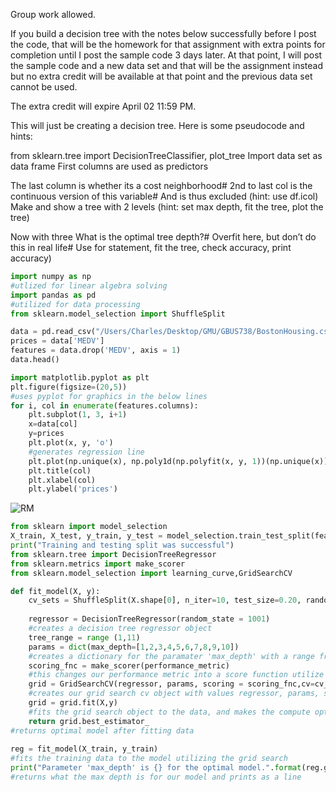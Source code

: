 Group work allowed.

 If you build a decision tree with the notes below successfully before I post the code, that will be the homework for that assignment with extra points for completion until I post the sample code 3 days later.  At that point, I will post the sample code and a new data set and that will be the assignment instead but no extra credit will be available at that point and the previous data set cannot be used.

The extra credit will expire April 02 11:59 PM.

This will just be creating a decision tree.  Here is some pseudocode and hints:

from sklearn.tree import DecisionTreeClassifier, plot_tree
 Import data set as data frame
 First columns are used as predictors

 The last column is whether its a cost neighborhood# 2nd to last col is the continuous version of this variable# And is thus excluded (hint: use df.icol)
 Make and show a tree with 2 levels (hint: set max depth, fit the tree, plot the tree)

 Now with three
 What is the optimal tree depth?# Overfit here, but don’t do this in real life# Use for statement, fit the tree, check accuracy, print accuracy)

```python
import numpy as np
#utlized for linear algebra solving
import pandas as pd
#utilized for data processing
from sklearn.model_selection import ShuffleSplit

data = pd.read_csv("/Users/Charles/Desktop/GMU/GBUS738/BostonHousing.csv")
prices = data['MEDV']
features = data.drop('MEDV', axis = 1)
data.head()

import matplotlib.pyplot as plt
plt.figure(figsize=(20,5))
#uses pyplot for graphics in the below lines
for i, col in enumerate(features.columns):
    plt.subplot(1, 3, i+1)
    x=data[col]
    y=prices
    plt.plot(x, y, 'o')
    #generates regression line
    plt.plot(np.unique(x), np.poly1d(np.polyfit(x, y, 1))(np.unique(x)))
    plt.title(col)
    plt.xlabel(col)
    plt.ylabel('prices')
```
![RM](https://user-images.githubusercontent.com/61456930/78031814-11a7f380-7332-11ea-8aaf-31ce52e74fec.png)

```python
from sklearn import model_selection
X_train, X_test, y_train, y_test = model_selection.train_test_split(features, prices, test_size = 0.2, random_state = 42)
print("Training and testing split was successful")
from sklearn.tree import DecisionTreeRegressor
from sklearn.metrics import make_scorer
from sklearn.model_selection import learning_curve,GridSearchCV

def fit_model(X, y):
    cv_sets = ShuffleSplit(X.shape[0], n_iter=10, test_size=0.20, random_state=0)
    
    regressor = DecisionTreeRegressor(random_state = 1001)
    #creates a decision tree regressor object
    tree_range = range (1,11)
    params = dict(max_depth=[1,2,3,4,5,6,7,8,9,10])
    #creates a dictionary for the paramater 'max_depth' with a range from 1 to 10
    scoring_fnc = make_scorer(performance_metric)
    #this changes our performance metric into a score function utilize make scorer
    grid = GridSearchCV(regressor, params, scoring = scoring_fnc,cv=cv_sets)
    #creates our grid search cv object with values regressor, params, socring_fnc, and cv_sets
    grid = grid.fit(X,y)
    #fits the grid search object to the data, and makes the compute optimal model
    return grid.best_estimator_
#returns optimal model after fitting data
    
reg = fit_model(X_train, y_train)
#fits the training data to the model utilizing the grid search
print("Parameter 'max_depth' is {} for the optimal model.".format(reg.get_params()['max_depth']))
#returns what the max depth is for our model and prints as a line
```
